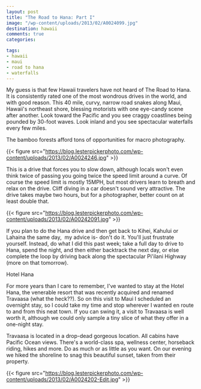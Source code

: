```yaml
---
layout: post
title: "The Road to Hana: Part I"
image: "/wp-content/uploads/2013/02/A0024099.jpg"
destination: hawaii
comments: true
categories:

tags:
- hawaii
- maui
- road to hana
- waterfalls
---
```

My guess is that few Hawaii travelers have not heard of The Road to Hana. It is consistently rated one of the most wondrous drives in the world, and with good reason. This 40 mile, curvy, narrow road snakes along Maui, Hawaii's northeast shore, blessing motorists with one eye-candy scene after another. Look toward the Pacific and you see craggy coastlines being pounded by 30-foot waves. Look inland and you see spectacular waterfalls every few miles.

The bamboo forests afford tons of opportunities for macro photography.

{{< figure src="https://blog.lesterpickerphoto.com/wp-content/uploads/2013/02/A0024246.jpg" >}}

This is a drive that forces you to slow down, although locals won't even think twice of passing you going twice the speed limit around a curve. Of course the speed limit is mostly 15MPH, but most drivers learn to breath and relax on the drive. Cliff diving in a car doesn't sound very attractive. The drive takes maybe two hours, but for a photographer, better count on at least double that.

{{< figure src="https://blog.lesterpickerphoto.com/wp-content/uploads/2013/02/A00242091.jpg" >}}

If you plan to do the Hana drive and then get back to Kihei, Kahului or Lahaina the same day,  my advice is- don't do it. You'll just frustrate yourself. Instead, do what I did this past week; take a full day to drive to Hana, spend the night, and then either backtrack the next day, or else complete the loop by driving back along the spectacular Pi'ilani Highway (more on that tomorrow).

Hotel Hana

For more years than I care to remember, I've wanted to stay at the Hotel Hana, the venerable resort that was recently acquired and renamed Travaasa (what the heck??). So on this visit to Maui I scheduled an overnight stay, so I could take my time and stop wherever I wanted en route to and from this neat town. If you can swing it, a visit to Travaasa is well worth it, although we could only sample a tiny slice of what they offer in a one-night stay.

Travaasa is located in a drop-dead gorgeous location. All cabins have Pacific Ocean views. There's a world-class spa, wellness center, horseback riding, hikes and more. Do as much or as little as you want. On our evening we hiked the shoreline to snag this beautiful sunset, taken from their property.

{{< figure src="https://blog.lesterpickerphoto.com/wp-content/uploads/2013/02/A0024202-Edit.jpg" >}}
